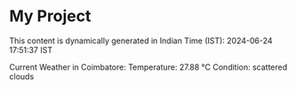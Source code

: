 # My Project

This content is dynamically generated in Indian Time (IST): 2024-06-24 17:51:37 IST


Current Weather in Coimbatore:
Temperature: 27.88 °C
Condition: scattered clouds
